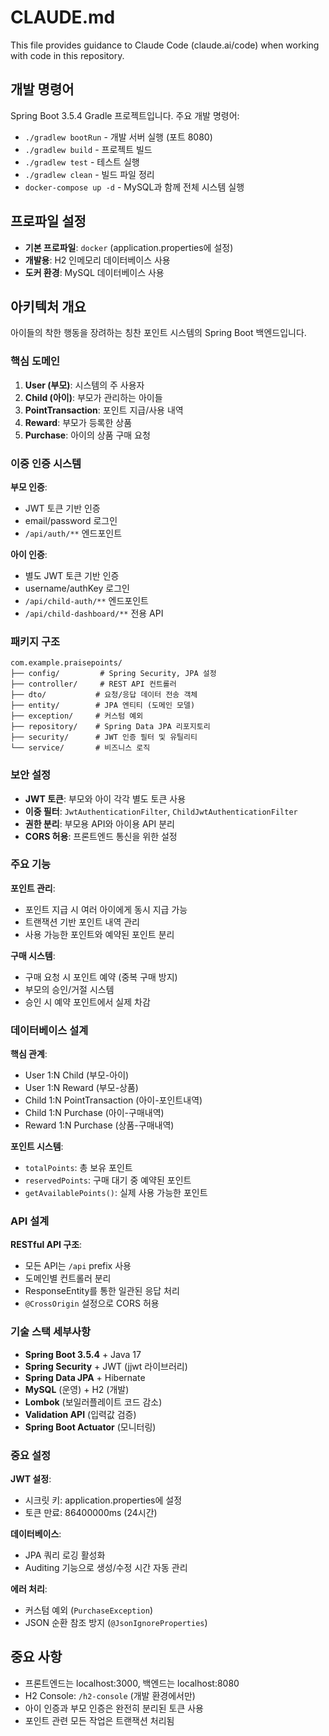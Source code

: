 # CLAUDE.md

This file provides guidance to Claude Code (claude.ai/code) when working with code in this repository.

## 개발 명령어

Spring Boot 3.5.4 Gradle 프로젝트입니다. 주요 개발 명령어:

- `./gradlew bootRun` - 개발 서버 실행 (포트 8080)
- `./gradlew build` - 프로젝트 빌드
- `./gradlew test` - 테스트 실행
- `./gradlew clean` - 빌드 파일 정리
- `docker-compose up -d` - MySQL과 함께 전체 시스템 실행

## 프로파일 설정

- **기본 프로파일**: `docker` (application.properties에 설정)
- **개발용**: H2 인메모리 데이터베이스 사용
- **도커 환경**: MySQL 데이터베이스 사용

## 아키텍처 개요

아이들의 착한 행동을 장려하는 칭찬 포인트 시스템의 Spring Boot 백엔드입니다.

### 핵심 도메인

1. **User (부모)**: 시스템의 주 사용자
2. **Child (아이)**: 부모가 관리하는 아이들
3. **PointTransaction**: 포인트 지급/사용 내역
4. **Reward**: 부모가 등록한 상품
5. **Purchase**: 아이의 상품 구매 요청

### 이중 인증 시스템

**부모 인증**:
- JWT 토큰 기반 인증
- email/password 로그인
- `/api/auth/**` 엔드포인트

**아이 인증**:
- 별도 JWT 토큰 기반 인증
- username/authKey 로그인
- `/api/child-auth/**` 엔드포인트
- `/api/child-dashboard/**` 전용 API

### 패키지 구조

```
com.example.praisepoints/
├── config/         # Spring Security, JPA 설정
├── controller/     # REST API 컨트롤러
├── dto/           # 요청/응답 데이터 전송 객체
├── entity/        # JPA 엔티티 (도메인 모델)
├── exception/     # 커스텀 예외
├── repository/    # Spring Data JPA 리포지토리
├── security/      # JWT 인증 필터 및 유틸리티
└── service/       # 비즈니스 로직
```

### 보안 설정

- **JWT 토큰**: 부모와 아이 각각 별도 토큰 사용
- **이중 필터**: `JwtAuthenticationFilter`, `ChildJwtAuthenticationFilter`
- **권한 분리**: 부모용 API와 아이용 API 분리
- **CORS 허용**: 프론트엔드 통신을 위한 설정

### 주요 기능

**포인트 관리**:
- 포인트 지급 시 여러 아이에게 동시 지급 가능
- 트랜잭션 기반 포인트 내역 관리
- 사용 가능한 포인트와 예약된 포인트 분리

**구매 시스템**:
- 구매 요청 시 포인트 예약 (중복 구매 방지)
- 부모의 승인/거절 시스템
- 승인 시 예약 포인트에서 실제 차감

### 데이터베이스 설계

**핵심 관계**:
- User 1:N Child (부모-아이)
- User 1:N Reward (부모-상품)
- Child 1:N PointTransaction (아이-포인트내역)
- Child 1:N Purchase (아이-구매내역)
- Reward 1:N Purchase (상품-구매내역)

**포인트 시스템**:
- `totalPoints`: 총 보유 포인트
- `reservedPoints`: 구매 대기 중 예약된 포인트
- `getAvailablePoints()`: 실제 사용 가능한 포인트

### API 설계

**RESTful API 구조**:
- 모든 API는 `/api` prefix 사용
- 도메인별 컨트롤러 분리
- ResponseEntity를 통한 일관된 응답 처리
- `@CrossOrigin` 설정으로 CORS 허용

### 기술 스택 세부사항

- **Spring Boot 3.5.4** + Java 17
- **Spring Security** + JWT (jjwt 라이브러리)
- **Spring Data JPA** + Hibernate
- **MySQL** (운영) + H2 (개발)
- **Lombok** (보일러플레이트 코드 감소)
- **Validation API** (입력값 검증)
- **Spring Boot Actuator** (모니터링)

### 중요 설정

**JWT 설정**:
- 시크릿 키: application.properties에 설정
- 토큰 만료: 86400000ms (24시간)

**데이터베이스**:
- JPA 쿼리 로깅 활성화
- Auditing 기능으로 생성/수정 시간 자동 관리

**에러 처리**:
- 커스텀 예외 (`PurchaseException`)
- JSON 순환 참조 방지 (`@JsonIgnoreProperties`)

## 중요 사항

- 프론트엔드는 localhost:3000, 백엔드는 localhost:8080
- H2 Console: `/h2-console` (개발 환경에서만)
- 아이 인증과 부모 인증은 완전히 분리된 토큰 사용
- 포인트 관련 모든 작업은 트랜잭션 처리됨